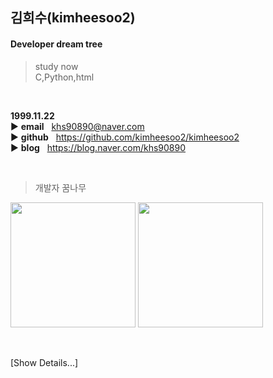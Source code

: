 ## 김희수(kimheesoo2)  

#### Developer dream tree
> study now  
> C,Python,html  

<br/>

**1999.11.22**  
▶️ **email**&nbsp;&nbsp;&nbsp;khs90890@naver.com  <br/>
▶️ **github**&nbsp;&nbsp;&nbsp;https://github.com/kimheesoo2/kimheesoo2<br/>
▶️ **blog**&nbsp;&nbsp;&nbsp;https://blog.naver.com/khs90890<br/>

<br/>

> 개발자 꿈나무

<img src="https://github-readme-stats.vercel.app/api?username=kimheesoo2&theme=default&show_icons=true" height="200"> <img src="https://github-readme-stats.vercel.app/api/top-langs/?username=kimheesoo2&layout=compact&theme=default" height="200"></a>

<br/>

[Show Details...] 
